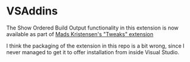 # VSAddins
The Show Ordered Build Output functionality in this extension is now available as part of [Mads Kristensen's "Tweaks" extension](https://marketplace.visualstudio.com/items?itemName=MadsKristensen.Tweaks2022)

I think the packaging of the extension in this repo is a bit wrong, since I never managed to get it to offer installation from inside Visual Studio.

